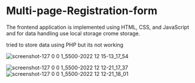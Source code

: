 # Multi-page-Registration-form



The frontend application is implemented using HTML, CSS, and JavaScript
and for data handling use local storage crome storage.


tried to store data using PHP but its not working




![screenshot-127 0 0 1_5500-2022 12 15-13_17_54](https://user-images.githubusercontent.com/72849401/207802607-ff8be621-f1c6-4e66-bee8-6f57acd9a0d0.png)

![screenshot-127 0 0 1_5500-2022 12 12-21_17_37](https://user-images.githubusercontent.com/72849401/207090163-c2a39bc5-9638-4ede-9861-3547e93bf766.png)
![screenshot-127 0 0 1_5500-2022 12 12-21_18_01](https://user-images.githubusercontent.com/72849401/207090177-cefa7a3a-b54b-49ed-8542-d31db35e1d26.png)
